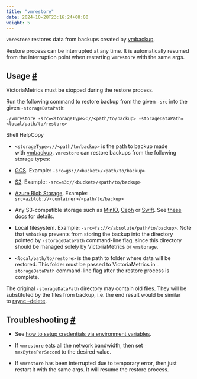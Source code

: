 ```yaml
---
title: "vmrestore"
date: 2024-10-28T23:16:24+08:00
weight: 5
---
```


`vmrestore` restores data from backups created by [vmbackup](https://docs.victoriametrics.com/vmbackup/).

Restore process can be interrupted at any time. It is automatically resumed from the interruption point when restarting `vmrestore` with the same args.

Usage [#](https://docs.victoriametrics.com/vmrestore/#usage)
------------------------------------------------------------

VictoriaMetrics must be stopped during the restore process.

Run the following command to restore backup from the given `-src` into the given `-storageDataPath`:

```
./vmrestore -src=<storageType>://<path/to/backup> -storageDataPath=<local/path/to/restore>
```

Shell HelpCopy

*   `<storageType>://<path/to/backup>` is the path to backup made with [vmbackup](https://docs.victoriametrics.com/vmbackup/). `vmrestore` can restore backups from the following storage types:
    

*   [GCS](https://cloud.google.com/storage/). Example: `-src=gs://<bucket>/<path/to/backup>`
    
*   [S3](https://aws.amazon.com/s3/). Example: `-src=s3://<bucket>/<path/to/backup>`
    
*   [Azure Blob Storage](https://azure.microsoft.com/en-us/products/storage/blobs/). Example: `-src=azblob://<container>/<path/to/backup>`
    
*   Any S3-compatible storage such as [MinIO](https://github.com/minio/minio), [Ceph](https://docs.ceph.com/en/pacific/radosgw/s3/) or [Swift](https://platform.swiftstack.com/docs/admin/middleware/s3_middleware.html). See [these docs](https://docs.victoriametrics.com/vmrestore/#advanced-usage) for details.
    
*   Local filesystem. Example: `-src=fs://</absolute/path/to/backup>`. Note that `vmbackup` prevents from storing the backup into the directory pointed by `-storageDataPath` command-line flag, since this directory should be managed solely by VictoriaMetrics or `vmstorage`.
    

*   `<local/path/to/restore>` is the path to folder where data will be restored. This folder must be passed to VictoriaMetrics in `-storageDataPath` command-line flag after the restore process is complete.
    

The original `-storageDataPath` directory may contain old files. They will be substituted by the files from backup, i.e. the end result would be similar to [rsync –delete](https://askubuntu.com/questions/476041/how-do-i-make-rsync-delete-files-that-have-been-deleted-from-the-source-folder).

Troubleshooting [#](https://docs.victoriametrics.com/vmrestore/#troubleshooting)
--------------------------------------------------------------------------------

*   See [how to setup credentials via environment variables](https://docs.victoriametrics.com/vmbackup/#providing-credentials-via-env-variables).
    
*   If `vmrestore` eats all the network bandwidth, then set `-maxBytesPerSecond` to the desired value.
    
*   If `vmrestore` has been interrupted due to temporary error, then just restart it with the same args. It will resume the restore process.